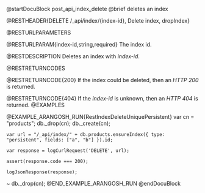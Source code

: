 
@startDocuBlock post_api_index_delete
@brief deletes an index

@RESTHEADER{DELETE /_api/index/{index-id}, Delete index, dropIndex}

@RESTURLPARAMETERS

@RESTURLPARAM{index-id,string,required}
The index id.

@RESTDESCRIPTION
Deletes an index with *index-id*.

@RESTRETURNCODES

@RESTRETURNCODE{200}
If the index could be deleted, then an *HTTP 200* is
returned.

@RESTRETURNCODE{404}
If the *index-id* is unknown, then an *HTTP 404* is returned.
@EXAMPLES

@EXAMPLE_ARANGOSH_RUN{RestIndexDeleteUniquePersistent}
    var cn = "products";
    db._drop(cn);
    db._create(cn);

    var url = "/_api/index/" + db.products.ensureIndex({ type: "persistent", fields: ["a", "b"] }).id;

    var response = logCurlRequest('DELETE', url);

    assert(response.code === 200);

    logJsonResponse(response);
  ~ db._drop(cn);
@END_EXAMPLE_ARANGOSH_RUN
@endDocuBlock
